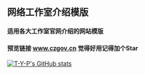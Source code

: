 ## 网络工作室介绍模版
#### 适用各大工作室官网介绍的网站模版
#### 预览链接 www.czgov.cn 觉得好用记得加个Star
[![T-Y-P's GitHub stats](https://github-readme-stats.vercel.app/api?username=T-Y-P)](https://github.com/T-Y-P/czgov)

